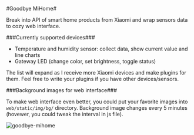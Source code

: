 #Goodbye MiHome#

Break into API of smart home products from Xiaomi and wrap sensors data to cozy web interface.

###Currently supported devices###

- Temperature and humidity sensor: collect data, show current value and line charts
- Gateway LED (change color, set brightness, toggle status)

The list will expand as I receive more Xiaomi devices and make plugins for them. Feel free to write your plugins if you have other devices/sensors.

###Background images for web interface###

To make web interface even better, you could put your favorite images into `web/static/img/bg/` directory. Background image changes every 5 minutes (hovewer, you could tweak the interval in js file).

![goodbye-mihome](https://cloud.githubusercontent.com/assets/840753/21876819/bd5bbb66-d89f-11e6-9b4b-560cea11eb46.png)
